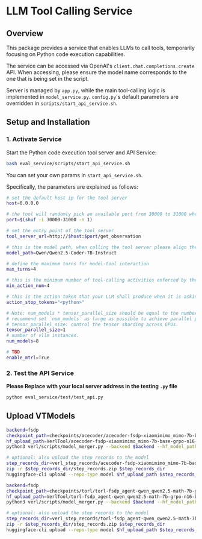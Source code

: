 # LLM Tool Calling Service

## Overview
This package provides a service that enables LLMs to call tools, temporarily focusing on Python code execution capabilities.

The service can be accessed via OpenAI's `client.chat.completions.create` API. When accessing, please ensure the model name corresponds to the one that is being set in the script.

Server is managed by `app.py`, while the main tool-calling logic is implemented in `model_service.py`. `config.py`'s default parameters are overridden in `scripts/start_api_service.sh`.

## Setup and Installation

### 1. Activate Service

Start the Python code execution tool server and API Service:

```bash
bash eval_service/scripts/start_api_service.sh
```

You can set your own params in `start_api_service.sh`. 

Specifically, the parameters are explained as follows:

~~~bash
# set the default host ip for the tool server
host=0.0.0.0

# the tool will randomly pick an available port from 30000 to 31000 when start up
port=$(shuf -i 30000-31000 -n 1)

# set the entry point of the tool server
tool_server_url=http://$host:$port/get_observation

# this is the model path, when calling the tool server please align the model name with this parameter
model_path=Qwen/Qwen2.5-Coder-7B-Instruct

# define the maximum turns for model-tool interaction
max_turns=4

# this is the minimum number of tool-calling activities enforced by the server. When set to a specific number, even if the LLM did not actively asking for tool calling, the tool server will still try to extract Python code from its output.
min_action_num=4

# this is the action token that your LLM shall produce when it is asking for a tool calling round.
action_stop_tokens="<python>"

# Note: num_models * tensor_parallel_size should be equal to the number of GPUs.
# recommend set `num_models` as large as possible to achieve parallel processing.
# tensor_parallel_size: control the tensor sharding across GPUs.
tensor_parallel_size=1
# number of vllm instances.
num_models=8 

# TBD
enable_mtrl=True
~~~

### 2. Test the API Service

**Please Replace with your local server address in the testing `.py` file**

```bash
python eval_service/test/test_api.py
```

## Upload VTModels

```bash
backend=fsdp
checkpoint_path=checkpoints/acecoder/acecoder-fsdp-xiaomimimo_mimo-7b-base-grpo-n16-b128-t1.0-lr1e-6-69k-sys3-no-tool/global_step_110/actor
hf_upload_path=VerlTool/acecoder-fsdp-xiaomimimo_mimo-7b-base-grpo-n16-b128-t1.0-lr1e-6-69k-sys3-no-tool-110-step
python3 verl/scripts/model_merger.py --backend $backend --hf_model_path $checkpoint_path/huggingface --hf_upload_path "$hf_upload_path" --local_dir $checkpoint_path --target_dir $checkpoint_path/huggingface

# optional: also upload the step records to the model
step_records_dir=verl_step_records/acecoder-fsdp-xiaomimimo_mimo-7b-base-grpo-n16-b128-t1.0-lr1e-6-69k-sys3-no-tool
zip -r $step_records_dir/step_records.zip $step_records_dir 
huggingface-cli upload --repo-type model $hf_upload_path $step_records_dir/step_records.zip 

backend=fsdp
checkpoint_path=checkpoints/torl/torl-fsdp_agent-qwen_qwen2.5-math-7b-grpo-n16-b128-t1.0-lr1e-6-mtrl-v6/global_step_330/actor
hf_upload_path=VerlTool/torl-fsdp_agent-qwen_qwen2.5-math-7b-grpo-n16-b128-t1.0-lr1e-6-mtrl-v6-330-step
python3 verl/scripts/model_merger.py --backend $backend --hf_model_path $checkpoint_path/huggingface --hf_upload_path "$hf_upload_path" --local_dir $checkpoint_path --target_dir $checkpoint_path/huggingface

# optional: also upload the step records to the model
step_records_dir=verl_step_records/torl-fsdp_agent-qwen_qwen2.5-math-7b-grpo-n16-b128-t1.0-lr1e-6-mtrl-v6
zip -r $step_records_dir/step_records.zip $step_records_dir 
huggingface-cli upload --repo-type model $hf_upload_path $step_records_dir/step_records.zip 
```